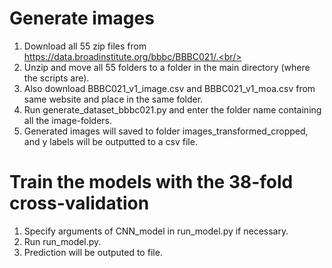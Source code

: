 # Generate images
1. Download all 55 zip files from https://data.broadinstitute.org/bbbc/BBBC021/.<br/>
2. Unzip and move all 55 folders to a folder in the main directory (where the scripts are).<br/>
3. Also download BBBC021_v1_image.csv and BBBC021_v1_moa.csv from same website and place in the same folder.
4. Run generate_dataset_bbbc021.py and enter the folder name containing all the image-folders.<br/>
5. Generated images will saved to folder images_transformed_cropped, and y labels will be outputted to a csv file.<br/>

# Train the models with the 38-fold cross-validation
1. Specify arguments of CNN_model in run_model.py if necessary.<br/>
2. Run run_model.py.<br/>
3. Prediction will be outputed to file.<br/>
